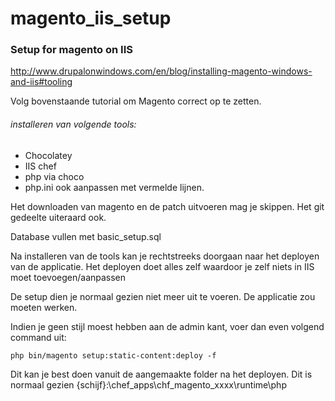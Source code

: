 # magento_iis_setup
### Setup for magento on IIS

http://www.drupalonwindows.com/en/blog/installing-magento-windows-and-iis#tooling

Volg bovenstaande tutorial om Magento correct op te zetten.
###### installeren van volgende tools:
- Chocolatey
- IIS chef
- php via choco
- php.ini ook aanpassen met vermelde lijnen.

Het downloaden van magento en de patch uitvoeren mag je skippen. Het git gedeelte uiteraard ook.

Database vullen met basic_setup.sql

Na installeren van de tools kan je rechtstreeks doorgaan naar het deployen van de applicatie.
Het deployen doet alles zelf waardoor je zelf niets in IIS moet toevoegen/aanpassen

De setup dien je normaal gezien niet meer uit te voeren. De applicatie zou moeten werken. 

Indien je geen stijl moest hebben aan de admin kant, voer dan even volgend command uit:

`php bin/magento setup:static-content:deploy -f`

Dit kan je best doen vanuit de aangemaakte folder na het deployen. 
Dit is normaal gezien {schijf}:\chef\_apps\chf_magento_xxxx\runtime\php


